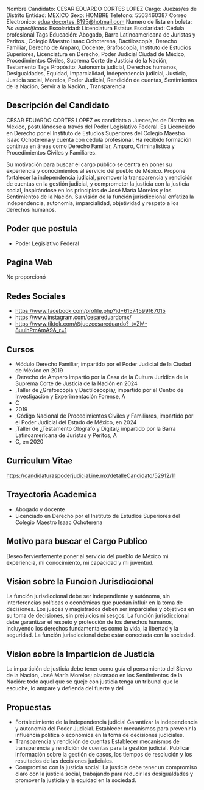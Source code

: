 Nombre Candidato: CESAR EDUARDO CORTES LOPEZ
Cargo: Juezas/es de Distrito
Entidad: MEXICO
Sexo: HOMBRE
Telefono: 5563460387
Correo Electronico: eduardocortes_8195@hotmail.com
Numero de lista en boleta: *No especificado*
Escolaridad: Licenciatura
Estatus Escolaridad: Cédula profesional
Tags Educación: Abogado, Barra Latinoamericana de Juristas y Peritos., Colegio Maestro Isaac Ochoterena, Dactiloscopía, Derecho Familiar, Derecho de Amparo, Docente, Grafoscopía, Instituto de Estudios Superiores, Licenciatura en Derecho, Poder Judicial Ciudad de México, Procedimientos Civiles, Suprema Corte de Justicia de la Nación, Testamento
Tags Propósito: Autonomía judicial, Derechos humanos, Desigualdades, Equidad, Imparcialidad, Independencia judicial, Justicia, Justicia social, Morelos, Poder Judicial, Rendición de cuentas, Sentimientos de la Nación, Servir a la Nación., Transparencia


## Descripción del Candidato 

CESAR EDUARDO CORTES LOPEZ es candidato a Jueces/es de Distrito en México, postulándose a través del Poder Legislativo Federal. Es Licenciado en Derecho por el Instituto de Estudios Superiores del Colegio Maestro Isaac Ochoterena y cuenta con cédula profesional. Ha recibido formación continua en áreas como Derecho Familiar, Amparo, Criminalística y Procedimientos Civiles y Familiares.

Su motivación para buscar el cargo público se centra en poner su experiencia y conocimientos al servicio del pueblo de México. Propone fortalecer la independencia judicial, promover la transparencia y rendición de cuentas en la gestión judicial, y comprometer la justicia con la justicia social, inspirándose en los principios de José María Morelos y los Sentimientos de la Nación. Su visión de la función jurisdiccional enfatiza la independencia, autonomía, imparcialidad, objetividad y respeto a los derechos humanos.


## Poder que postula

- Poder Legislativo Federal


## Pagina Web

No proporcionó


## Redes Sociales

- https://www.facebook.com/profile.php?id=61574599167015
- https://www.instagram.com/cesareduardomx/
- https://www.tiktok.com/@juezcesareduardo?_t=ZM-8uulhPmAmA9&_r=1


## Cursos

- Módulo Derecho Familiar, impartido por el Poder Judicial de la Ciudad de México en 2019
- ,Derecho de Amparo impartio por la Casa de la Cultura Jurídica de la Suprema Corte de Justicia de la Nación en 2024
- ,Taller de ¿Grafoscopía y Dactiloscopía¿ impartido por el Centro de Investigación y Experimentación Forense, A
- C
- 2019
- ,Código Nacional de Procedimientos Civiles y Familiares, impartido por el Poder Judicial del Estado de México, en 2024
- ,Taller de ¿Testamento Ológrafo y Digital¿ impartido por la Barra Latinoamericana de Juristas y Peritos, A
- C, en 2020


## Curriculum Vitae

https://candidaturaspoderjudicial.ine.mx/detalleCandidato/52912/11


## Trayectoria Academica

- Abogado y docente
- Licenciado en Derecho por el Instituto de Estudios Superiores del Colegio Maestro Isaac Ochoterena


## Motivo para buscar el Cargo Publico

Deseo fervientemente poner al servicio del pueblo de México mi experiencia, mi conocimiento, mi capacidad y mi juventud.


## Vision sobre la Funcion Jurisdiccional

La función jurisdiccional debe ser independiente y autónoma, sin interferencias políticas o económicas que puedan influir en la toma de decisiones. Los jueces y magistrados deben ser imparciales y objetivos en su toma de decisiones, sin prejuicios ni sesgos. La función jurisdiccional debe garantizar el respeto y protección de los derechos humanos, incluyendo los derechos fundamentales como la vida, la libertad y la seguridad. La función jurisdiccional debe estar conectada con la sociedad.


## Vision sobre la Imparticion de Justicia

La impartición de justicia debe tener como guía el pensamiento del Siervo de la Nación, José María Morelos; plasmado en los Sentimientos de la Nación: todo aquel que se queje con justicia tenga un tribunal que lo escuche, lo ampare y defienda del fuerte y del


## Propuestas

- Fortalecimiento de la independencia judicial Garantizar la independencia y autonomía del Poder Judicial. Establecer mecanismos para prevenir la influencia política o económica en la toma de decisiones judiciales.
- Transparencia y rendición de cuentas Establecer mecanismos de transparencia y rendición de cuentas para la gestión judicial. Publicar información sobre la gestión de casos, los tiempos de resolución y los resultados de las decisiones judiciales.
- Compromiso con la justicia social: La justicia debe tener un compromiso claro con la justicia social, trabajando para reducir las desigualdades y promover la justicia y la equidad en la sociedad.

